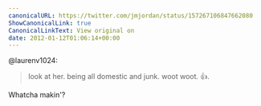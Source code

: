 ```yaml
---
canonicalURL: https://twitter.com/jmjordan/status/157267106847662080
ShowCanonicalLink: true
CanonicalLinkText: View original on
date: 2012-01-12T01:06:14+00:00
---
```

@laurenv1024:

> look at her. being all domestic and junk. woot woot. 👍.

Whatcha makin'?